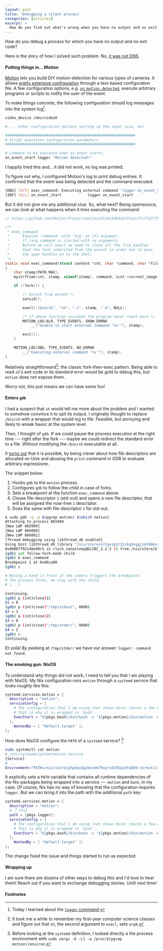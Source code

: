```yaml
---
layout: post
title: 'Debugging a silent process'
categories: [articles]
excerpt: >
  How do you find out what's wrong when you have no output and no exit code?
---
```


How do you debug a process for which you have no output and no exit code?

Here is the story of how I solved such problem. No, [it was not DNS][0].

#### Putting things in... Motion

[Motion][1] lets you build DIY motion-detection for various types of cameras.
It allows [pretty extensive configuration][2] through a text-based configuration
file. A few configuration options, e.g. [`on_motion_detected`][3], execute
arbitrary programs or scripts to notify the user of the event.

To make things concrete, the following configuration should log messages into the
system log[^logger].

```bash
video_device /dev/video0

# ... other configuration options setting up the input size, etc.

############################################################
# Script execution configuration parameters
############################################################

# Command to be executed when an event starts.
on_event_start logger "Motion detected!"
```

I happily tried this and... it did not work, no log was printed.

To figure out why, I configured Motion's log to print debug entries. It
confirmed that the event was being detected and the command executed:

```bash
[DBG] [EVT] exec_command: Executing external command 'logger on_event_start'
[INF] [ALL] on_event_start            logger on_event_start
```

But it did not give me any additional clue. So, what next? Being opensource, we
can look at what happens when it tries executing the command:

```c
// https://github.com/Motion-Project/motion/blob/8d69cbf27a1c2fcffd7ff0f5558f3e7de277b8d1/src/event.c#L75

/**
 * exec_command
 *      Execute 'command' with 'arg' as its argument.
 *      if !arg command is started with no arguments
 *      Before we call execl we need to close all the file handles
 *      that the fork inherited from the parent in order not to pass
 *      the open handles on to the shell
 */
static void exec_command(struct context *cnt, char *command, char *filename, int filetype)
{
    char stamp[PATH_MAX];
    mystrftime(cnt, stamp, sizeof(stamp), command, &cnt->current_image->timestamp_tv, filename, filetype);

    if (!fork()) {

        /* Detach from parent */
        setsid();

        execl("/bin/sh", "sh", "-c", stamp, " &", NULL);

        /* if above function succeeds the program never reach here */
        MOTION_LOG(ALR, TYPE_EVENTS, SHOW_ERRNO
            ,_("Unable to start external command '%s'"), stamp);

        exit(1);
    }

    MOTION_LOG(DBG, TYPE_EVENTS, NO_ERRNO
        ,_("Executing external command '%s'"), stamp);
}
```

Relatively straightforward[^arg0]: the classic fork-then-exec pattern. Being
able to read `sh`'s exit code or its standard error would be gold to debug this,
but `motion` does not expose them.

Worry not, this just means we can have some fun!

#### Enters `gdb`

I had a suspect that `sh` would tell me more about the problem and I wanted to
somehow convince it to spit its output. I originally thought to replace `/bin/sh`
with a wrapper that would log to file. Feasible, but annoying and likely to
wreak havoc at the system level.

Then, I thought of `gdb`. If we could pause the process execution at the right
time --- right after the fork --- maybe we could redirect the standard error to
a file. Without modifying the `/bin/sh` executable at all.

It [turns out][4] that it is possible, by being clever about how file
descriptors are allocated on Unix and abusing the `print` command in GDB to
evaluate arbitrary espressione.

The snippet below:

1. Hooks `gdb` to the `motion` process.
1. Configures `gdb` to follow the child in case of forks.
1. Sets a breakpoint at the function `exec_command` above.
1. Closes file-descriptor `1` (std-out) and opens a new file descriptor, that
   will be assigned the now-free `1` descriptor.
1. Does the same with file-descriptor `2` for std-out.

```bash
$ sudo gdb -q -p $(pgrep motion) $(which notion)
Attaching to process 865984
[New LWP 865999]
[New LWP 866000]
[New LWP 866001]
[Thread debugging using libthread_db enabled]
Using host libthread_db library "/nix/store/k7zgvzp2r31zkg9xqgjim7mbknryv6bs-glibc-2.39-52/lib/libthread_db.so.1".
0x00007f92146e90c5 in clock_nanosleep@GLIBC_2.2.5 () from /nix/store/k7zgvzp2r31zkg9xqgjim7mbknryv6bs-glibc-2.39-52/lib/libc.so.6
(gdb) set follow-fork-mode child
(gdb) b exec_command
Breakpoint 1 at 0x40ca00
(gdb) c

# Moving a hand in front of the camera triggers the breakpoint.
# The process forks, we stay with the child.
# [...]

Continuing.
(gdb) p (int)close(1)
$1 = 0
(gdb) p (int)creat("/tmp/stdout", 0600)
$2 = 1
(gdb) p (int)close(2)
$3 = 0
(gdb) p (int)creat("/tmp/stderr", 0600)
$4 = 2
(gdb) c
Continuing.
```

Et voilà! By peeking at `/tmp/stderr` we have our answer: `logger: command not found`.

#### The smoking gun: NixOS

To understand _why_ things did not work, I need to tell you that I am playing
with NixOS. My Nix configuration runs `motion` through a `systemd` service that
looks roughly like this:

```nix
systemd.services.motion = {
  description = "motion";
  serviceConfig = {
    # The configuration that I am using (not shown here) checks a few more things,
    # that is why it is wrapped in `bash`.
    ExecStart = "${pkgs.bash}/bin/bash -c '${pkgs.motion}/bin/motion -n -c /etc/motion/motion.conf'";
  };
    WantedBy = [ "default.target" ];
};
```

How does NixOS configure the `PATH` of a `systemd` service? [^PATH]

```bash
sudo systemctl cat motion
# /etc/systemd/system/motion.service
[Service]
# ...
Environment="PATH=/nix/store/php4qidg2bxzmm79vpri025bqi0fa889-coreutils-9.5/bin:/nix/store/jjcsr5gs4qanf7ln5c6wgcq4sn75a978-findutils-4.9.0/bin:/nix/store/28gpmx3z6ss3znd7fhmrzmvk3x5lnfbk-gnugrep-3.11/bin:/nix/store/5zjms21vpxlk>
```

It explicitly sets a `PATH` variable that contains all runtime dependencies of
the Nix packages being wrapped into a service --- `motion` and `bash`, in my
case. Of course, Nix has no way of knowing that the configuration requires
`logger`. But we can bring it into the path with the additional `path`
key:

```nix
systemd.services.motion = {
  description = "motion";
  # 👇 this
  path = [pkgs.logger];
  serviceConfig = {
    # The configuration that I am using (not shown here) checks a few more things,
    # that is why it is wrapped in `bash`.
    ExecStart = "${pkgs.bash}/bin/bash -c '${pkgs.motion}/bin/motion -n -c /etc/motion/motion.conf'";
  };
    WantedBy = [ "default.target" ];
};
```

The change fixed the issue and things started to run as expected.

#### Wrapping up

I am sure there are dozens of other ways to debug this and I'd love to hear
them! Reach out if you want to exchange debugging stories. Until next time!

[^logger]:
    Today I learned about the [`logger`
    command](https://man7.org/linux/man-pages/man1/logger.1.html).

[^arg0]:
    It took me a while to remember my first-year computer science classes
    and figure out that `sh`, the second argument to `execl`, sets `arg0`.

[^PATH]:
    Before looking at the `systemd` definition, I looked directly a the
    process environment with `sudo xargs -0 -L1 -a /proc/$(pgrep motion)/environ`.

#### Footnotes

[0]: https://isitdns.com
[1]: https://motion-project.github.io
[2]: https://motion-project.github.io/motion_config.html
[3]: https://motion-project.github.io/motion_config.html#on_motion_detected
[4]: https://stackoverflow.com/questions/1323956/how-to-redirect-output-of-an-already-running-process
